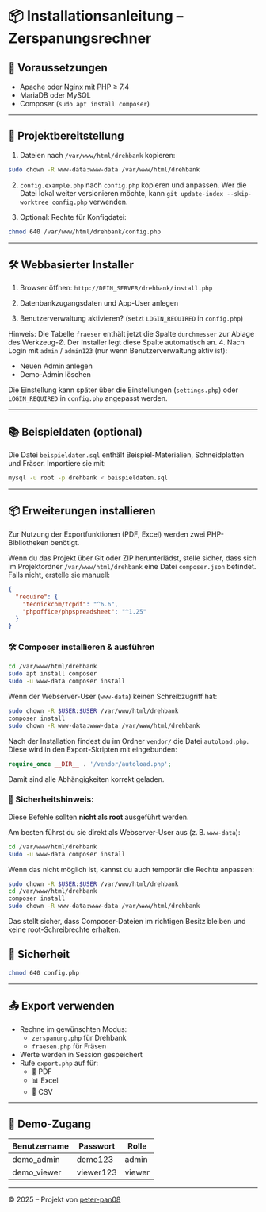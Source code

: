 # 📦 Installationsanleitung – Zerspanungsrechner

## 🔧 Voraussetzungen

- Apache oder Nginx mit PHP ≥ 7.4
- MariaDB oder MySQL
- Composer (`sudo apt install composer`)

---

## 📂 Projektbereitstellung

1. Dateien nach `/var/www/html/drehbank` kopieren:
```bash
sudo chown -R www-data:www-data /var/www/html/drehbank
```
2. `config.example.php` nach `config.php` kopieren und anpassen. Wer die Datei lokal weiter versionieren möchte, kann `git update-index --skip-worktree config.php` verwenden.

3. Optional: Rechte für Konfigdatei:
```bash
chmod 640 /var/www/html/drehbank/config.php
```

---

## 🛠 Webbasierter Installer

1. Browser öffnen:
   `http://DEIN_SERVER/drehbank/install.php`

2. Datenbankzugangsdaten und App-User anlegen
3. Benutzerverwaltung aktivieren? (setzt `LOGIN_REQUIRED` in `config.php`)

Hinweis: Die Tabelle `fraeser` enthält jetzt die Spalte `durchmesser` zur Ablage des Werkzeug-Ø. Der Installer legt diese Spalte automatisch an.
4. Nach Login mit `admin` / `admin123` (nur wenn Benutzerverwaltung aktiv ist):
   - Neuen Admin anlegen
   - Demo-Admin löschen

Die Einstellung kann später über die Einstellungen (`settings.php`) oder `LOGIN_REQUIRED` in `config.php` angepasst werden.

---

## 📚 Beispieldaten (optional)

Die Datei `beispieldaten.sql` enthält Beispiel-Materialien, Schneidplatten und Fräser.
Importiere sie mit:

```bash
mysql -u root -p drehbank < beispieldaten.sql
```

---



## 📦 Erweiterungen installieren

Zur Nutzung der Exportfunktionen (PDF, Excel) werden zwei PHP-Bibliotheken benötigt.

Wenn du das Projekt über Git oder ZIP herunterlädst, stelle sicher, dass sich im Projektordner `/var/www/html/drehbank` eine Datei `composer.json` befindet. Falls nicht, erstelle sie manuell:

```json
{
  "require": {
    "tecnickcom/tcpdf": "^6.6",
    "phpoffice/phpspreadsheet": "^1.25"
  }
}
```

### 🛠 Composer installieren & ausführen

```bash
cd /var/www/html/drehbank
sudo apt install composer
sudo -u www-data composer install
```

Wenn der Webserver-User (`www-data`) keinen Schreibzugriff hat:

```bash
sudo chown -R $USER:$USER /var/www/html/drehbank
composer install
sudo chown -R www-data:www-data /var/www/html/drehbank
```

Nach der Installation findest du im Ordner `vendor/` die Datei `autoload.php`. Diese wird in den Export-Skripten mit eingebunden:

```php
require_once __DIR__ . '/vendor/autoload.php';
```

Damit sind alle Abhängigkeiten korrekt geladen.


### 🔐 Sicherheitshinweis:

Diese Befehle sollten **nicht als root** ausgeführt werden.

Am besten führst du sie direkt als Webserver-User aus (z. B. `www-data`):

```bash
cd /var/www/html/drehbank
sudo -u www-data composer install
```

Wenn das nicht möglich ist, kannst du auch temporär die Rechte anpassen:

```bash
sudo chown -R $USER:$USER /var/www/html/drehbank
cd /var/www/html/drehbank
composer install
sudo chown -R www-data:www-data /var/www/html/drehbank
```

Das stellt sicher, dass Composer-Dateien im richtigen Besitz bleiben und keine root-Schreibrechte erhalten.


## 🔐 Sicherheit

```bash
chmod 640 config.php
```

---

## 📤 Export verwenden

- Rechne im gewünschten Modus:
  - `zerspanung.php` für Drehbank
  - `fraesen.php` für Fräsen
- Werte werden in Session gespeichert
- Rufe `export.php` auf für:
  - 📄 PDF
  - 📊 Excel
  - 📁 CSV

---

## 🧪 Demo-Zugang

| Benutzername | Passwort   | Rolle   |
|--------------|------------|---------|
| demo_admin   | demo123    | admin   |
| demo_viewer  | viewer123  | viewer  |

---

© 2025 – Projekt von [peter-pan08](https://github.com/peter-pan08)
